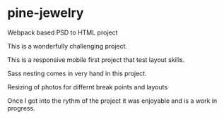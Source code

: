 # pine-jewelry
Webpack based PSD to HTML project

This is a wonderfully challenging project. 

This is a responsive mobile first project that test layout skills.

Sass nesting comes in very hand in this project.

Resizing of photos for differnt break points and layouts

Once I got into the rythm of the project it was enjoyable and is a work in progress.



